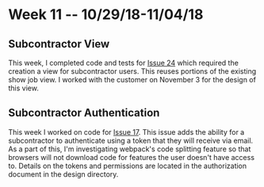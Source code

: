 # Week 11 -- 10/29/18-11/04/18

## Subcontractor View
This week, I completed code and tests for [Issue 24](https://github.com/mjsmith11/planroom-journal/issues/24) which required the creation a view for subcontractor users. This reuses portions of the existing show job view. I worked with the customer on November 3 for the design of this view.

## Subcontractor Authentication
This week I worked on code for [Issue 17](https://github.com/mjsmith11/planroom-journal/issues/17). This issue adds the ability for a subcontractor to authenticate using a token that they will receive via email.  As a part of this, I'm investigating webpack's code splitting feature so that browsers will not download code for features the user doesn't have access to.  Details on the tokens and permissions are located in the authorization document in the design directory.